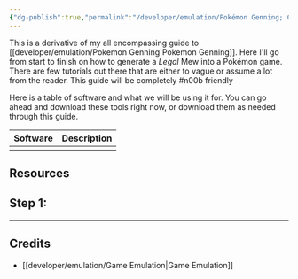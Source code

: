 ```yaml
---
{"dg-publish":true,"permalink":"/developer/emulation/Pokémon Genning; Create a Mew from start to finish/","dgPassFrontmatter":true}
---
```


This is a derivative of my all encompassing guide to [[developer/emulation/Pokemon Genning\|Pokemon Genning]]. Here I'll go from start to finish on how to generate a *Legal* Mew into a Pokémon game. There are few tutorials out there that are either to vague or assume a lot from the reader. This guide will be completely #n00b friendly

Here is a table of software and what we will be using it for. You can go ahead and download these tools right now, or download them as needed through this guide.

| Software | Description |
| -------- | ----------- |
|          |             |
## Resources

## Step 1: 

---
## Credits
- [[developer/emulation/Game Emulation\|Game Emulation]]
